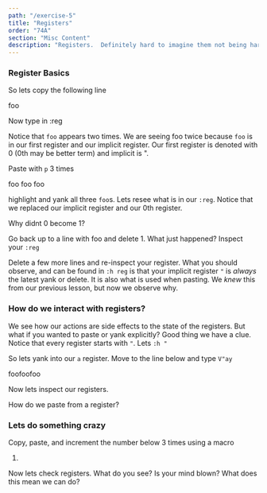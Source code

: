 ```yaml
---
path: "/exercise-5"
title: "Registers"
order: "74A"
section: "Misc Content"
description: "Registers.  Definitely hard to imagine them not being hard."
---
```


### Register Basics
So lets copy the following line

foo

Now type in :reg

Notice that `foo` appears two times.  We are seeing foo twice because `foo` is
in our first register and our implicit register.  Our first register is denoted
with 0 (0th may be better term) and implicit is ".

Paste with `p` 3 times 

foo
foo
foo

highlight and yank all three `foo`s.  Lets resee what is in our `:reg`.  Notice
that we replaced our implicit register and our 0th register.  

Why didnt 0 become 1?

Go back up to a line with foo and delete 1.  What just happened?  Inspect your
`:reg`

Delete a few more lines and re-inspect your register.  What you should observe,
and can be found in `:h reg` is that your implicit register `"` is _always_ the
latest yank or delete.  It is also what is used when pasting.  We _knew_ this
from our previous lesson, but now we observe why.

### How do we interact with registers?
We see how our actions are side effects to the state of the registers.  But
what if you wanted to paste or yank explicitly?  Good thing we have a clue.
Notice that every register starts with `"`.  Lets `:h "`

So lets yank into our `a` register.  Move to the line below and type `V"ay`

foofoofoo

Now lets inspect our registers.

How do we paste from a register?  

### Lets do something crazy

Copy, paste, and increment the number below 3 times using a macro

1.

Now lets check registers.  What do you see?  Is your mind blown?  What does
this mean we can do?
